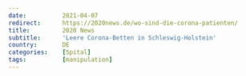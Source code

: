 ```yaml
---
date:          2021-04-07
redirect:      https://2020news.de/wo-sind-die-corona-patienten/
title:         2020 News
subtitle:      'Leere Corona-Betten in Schleswig-Holstein'
country:       DE
categories:    [Spital]
tags:          [manipulation]
---
```

